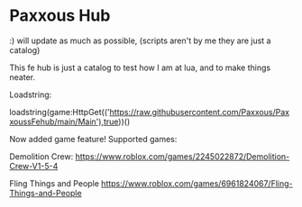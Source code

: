 # Paxxous Hub
:) will update as much as possible, (scripts aren't by me they are just a catalog)

This fe hub is just a catalog to test how I am at lua, and to make things neater.

Loadstring: 

loadstring(game:HttpGet(('https://raw.githubusercontent.com/Paxxous/PaxxoussFehub/main/Main'),true))()

Now added game feature!
Supported games:


Demolition Crew: https://www.roblox.com/games/2245022872/Demolition-Crew-V1-5-4

Fling Things and People https://www.roblox.com/games/6961824067/Fling-Things-and-People
